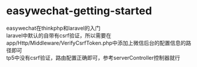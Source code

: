 # easywechat-getting-started

easywechat在thinkphp和laravel的入门   
laravel中默认的自带有csrf验证，所以需要在app/Http/Middleware/VerifyCsrfToken.php中添加上微信后台的配置信息的路径即可   
tp5中没有csrf验证，路由配置正确即可，参考serverController控制器就行
